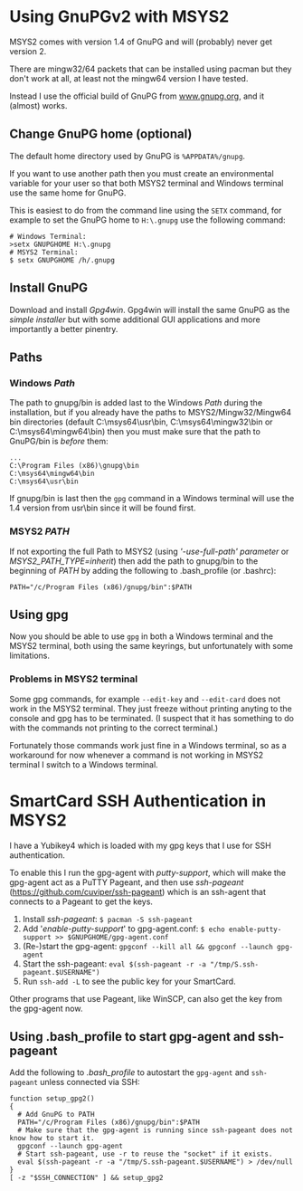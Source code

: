 # Using GnuPGv2 with MSYS2
MSYS2 comes with version 1.4 of GnuPG and will (probably) never get version 2.

There are mingw32/64 packets that can be installed using pacman but they don't work at all, at least not the mingw64 version I have tested.

Instead I use the official build of GnuPG from www.gnupg.org, and it (almost) works.

## Change GnuPG home (optional)
The default home directory used by GnuPG is `%APPDATA%/gnupg`.

If you want to use another path then you must create an environmental variable for your user so that both MSYS2 terminal and Windows terminal use the same home for GnuPG.

This is easiest to do from the command line using the `SETX` command, for example to set the GnuPG home to `H:\.gnupg` use the following command:
```
# Windows Terminal:
>setx GNUPGHOME H:\.gnupg
# MSYS2 Terminal:
$ setx GNUPGHOME /h/.gnupg
```

## Install GnuPG
Download and install *Gpg4win*. Gpg4win will install the same GnuPG as the *simple installer* but with some additional GUI applications and more importantly a better pinentry.

## Paths
### Windows *Path*
The path to gnupg/bin is added last to the Windows *Path* during the installation, but if you already have the paths to MSYS2/Mingw32/Mingw64 bin directories (default C:\msys64\usr\bin, C:\msys64\mingw32\bin or C:\msys64\mingw64\bin) then you must make sure that the path to GnuPG/bin is *before* them:
```
...
C:\Program Files (x86)\gnupg\bin
C:\msys64\mingw64\bin
C:\msys64\usr\bin
```
If gnupg/bin is last then the `gpg` command in a Windows terminal will use the 1.4 version from usr\bin since it will be found first.

### MSYS2 *PATH*
If not exporting the full Path to MSYS2 (using *'-use-full-path' parameter* or *MSYS2_PATH_TYPE=inherit*) then add the path to gnupg/bin to the beginning of *PATH* by adding the following to .bash_profile (or .bashrc):
```
PATH="/c/Program Files (x86)/gnupg/bin":$PATH
```
## Using gpg
Now you should be able to use `gpg` in both a Windows terminal and the MSYS2 terminal, both using the same keyrings, but unfortunately with some limitations.

### Problems in MSYS2 terminal
Some gpg commands, for example `--edit-key` and `--edit-card` does not work in the MSYS2 terminal. They just freeze without printing anyting to the console and gpg has to be terminated. (I suspect that it has something to do with the commands not printing to the correct terminal.)

Fortunately those commands work just fine in a Windows terminal, so as a workaround for now whenever a command is not working in MSYS2 terminal I switch to a Windows terminal.

# SmartCard SSH Authentication in MSYS2
I have a Yubikey4 which is loaded with my gpg keys that I use for SSH authentication.

To enable this I run the gpg-agent with *putty-support*, which will make the gpg-agent act as a PuTTY Pageant, and then use *ssh-pageant* (https://github.com/cuviper/ssh-pageant) which is an ssh-agent that connects to a Pageant to get the keys.

1. Install *ssh-pageant*: `$ pacman -S ssh-pageant`
2. Add '*enable-putty-support*' to gpg-agent.conf: `$ echo enable-putty-support >> $GNUPGHOME/gpg-agent.conf`
3. (Re-)start the gpg-agent: `gpgconf --kill all && gpgconf --launch gpg-agent`
4. Start the ssh-pageant: `eval $(ssh-pageant -r -a "/tmp/S.ssh-pageant.$USERNAME")`
5. Run `ssh-add -L` to see the public key for your SmartCard.

Other programs that use Pageant, like WinSCP, can also get the key from the gpg-agent now.

## Using .bash_profile to start gpg-agent and ssh-pageant
Add the following to *.bash_profile* to autostart the `gpg-agent` and `ssh-pageant` unless connected via SSH:
```
function setup_gpg2()
{
  # Add GnuPG to PATH
  PATH="/c/Program Files (x86)/gnupg/bin":$PATH
  # Make sure that the gpg-agent is running since ssh-pageant does not know how to start it.
  gpgconf --launch gpg-agent
  # Start ssh-pageant, use -r to reuse the "socket" if it exists.
  eval $(ssh-pageant -r -a "/tmp/S.ssh-pageant.$USERNAME") > /dev/null
}
[ -z "$SSH_CONNECTION" ] && setup_gpg2
```

